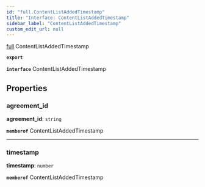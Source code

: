 ```yaml
---
id: "full.ContentListAddedTimestamp"
title: "Interface: ContentListAddedTimestamp"
sidebar_label: "ContentListAddedTimestamp"
custom_edit_url: null
---
```


[full](../namespaces/full.md).ContentListAddedTimestamp

**`export`**

**`interface`** ContentListAddedTimestamp

## Properties

### agreement\_id

 **agreement\_id**: `string`

**`memberof`** ContentListAddedTimestamp

___

### timestamp

 **timestamp**: `number`

**`memberof`** ContentListAddedTimestamp
